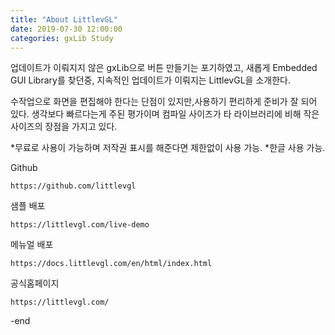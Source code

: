 ```yaml
---
title: "About LittlevGL"
date: 2019-07-30 12:00:00
categories: gxLib Study
---
```


업데이트가 이뤄지지 않은 gxLib으로 버튼 만들기는 포기하였고, 새롭게 Embedded GUI Library를 찾던중,
지속적인 업데이트가 이뤄지는 LittlevGL을 소개한다.

수작업으로 화면을 편집해야 한다는 단점이 있지만,사용하기 편리하게 준비가 잘 되어 있다.
생각보다 빠르다는게 주된 평가이며 컴파일 사이즈가 타 라이브러리에 비해 작은 사이즈의 장점을 가지고 있다.

*무료로 사용이 가능하며 저작권 표시를 해준다면 제한없이 사용 가능.
*한글 사용 가능.


Github
``` 
https://github.com/littlevgl
```

샘플 배포
```
https://littlevgl.com/live-demo
```

메뉴얼 배포
```
https://docs.littlevgl.com/en/html/index.html
```

공식홈페이지
```
https://littlevgl.com/
```

-end
